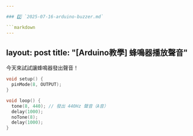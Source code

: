 ```yaml
---

### 2️⃣ `2025-07-16-arduino-buzzer.md`

```markdown
---
```

layout: post
title: "[Arduino教學] 蜂鳴器播放聲音"
---

今天來試試讓蜂鳴器發出聲音！

```cpp
void setup() {
  pinMode(8, OUTPUT);
}

void loop() {
  tone(8, 440); // 發出 440Hz 聲音（A音）
  delay(1000);
  noTone(8);
  delay(1000);
}